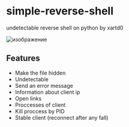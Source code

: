 # simple-reverse-shell
undetectable reverse shell on python by xartd0


![изображение](https://user-images.githubusercontent.com/43171120/173208660-3c1f9326-2041-4549-beee-4f6d406cc9ef.png)

## Features
- Make the file hidden
- Undetectable
- Send an error message
- Information about client ip
- Open links
- Proccesses of client
- Kill proccess by PID
- Stable client (reconnect after any fall)

